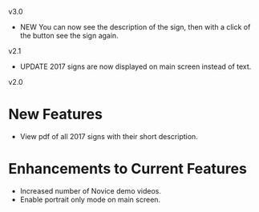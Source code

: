 v3.0
* NEW You can now see the description of the sign, then with a click of the button see the sign again.

v2.1
* UPDATE 2017 signs are now displayed on main screen instead of text.

v2.0
# New Features
* View pdf of all 2017 signs with their short description.

# Enhancements to Current Features
* Increased number of Novice demo videos.
* Enable portrait only mode on main screen.

